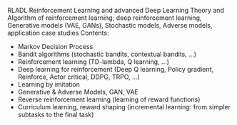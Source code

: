 RLADL Reinforcement Learning and advanced Deep Learning
Theory and Algorithm of reinforcement learning; deep reinforcement learning, Generative models
(VAE, GANs), Stochastic models,
Adverse models, application case studies
Contents:
* Markov Decision Process
* Bandit algorithms (stochastic bandits, contextual bandits, ...)
* Reinforcement learning (TD-lambda, Q learning, ...)
* Deep learning for reinforcement (Deep Q learning, Policy gradient, Reinforce, Actor critical, DDPG, TRPO, ...)
* Learning by imitation
* Generative & Adverse Models, GAN, VAE
* Reverse reinforcement learning (learning of reward functions)
* Curriculum learning, reward shaping (incremental learning: from simpler subtasks to the final task)

